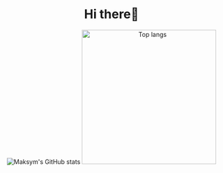 <div align="center">
<h1>Hi there👋</h1>
</div>


<div align="center">
<img alt="Maksym's GitHub stats" src="https://github-readme-stats.vercel.app/api?username=TobiasAagaard&show_icons=true&theme=tokyonight"/>
<img alt="Top langs" width="308px" src="https://github-readme-stats.vercel.app/api/top-langs/?username=TobiasAagaard&layout=compact&&langs_count=8&theme=tokyonight"/>
</div>



<!--
**TobiasAagaard/TobiasAagaard** is a ✨ _special_ ✨ repository because its `README.md` (this file) appears on your GitHub profile.

Here are some ideas to get you started:

- 🔭 I’m currently working on ...
- 🌱 I’m currently learning ...
- 👯 I’m looking to collaborate on ...
- 🤔 I’m looking for help with ...
- 💬 Ask me about ...
- 📫 How to reach me: ...
- 😄 Pronouns: ...
- ⚡ Fun fact: ...
-->
